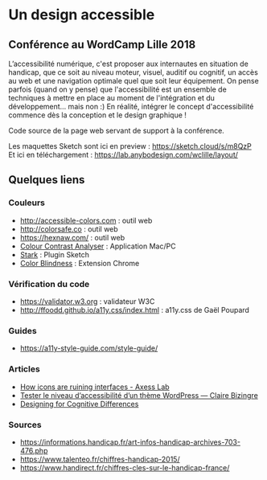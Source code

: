 # Un design accessible

## Conférence au WordCamp Lille 2018

L’accessibilité numérique, c'est proposer aux internautes en situation de handicap, que ce soit au niveau moteur, visuel, auditif ou cognitif, un accès au web et une navigation optimale quel que soit leur équipement. On pense parfois (quand on y pense) que l'accessibilité est un ensemble de techniques à mettre en place au moment de l'intégration et du développement… mais non :)
En réalité, intégrer le concept d'accessibilité commence dès la conception et le design graphique !

Code source de la page web servant de support à la conférence.

Les maquettes Sketch sont ici en preview : <https://sketch.cloud/s/m8QzP>\
Et ici en téléchargement : <https://lab.anybodesign.com/wclille/layout/>

## Quelques liens

### Couleurs
* <http://accessible-colors.com> : outil web
* <http://colorsafe.co> : outil web
* <https://hexnaw.com/> : outil web
* [Colour Contrast Analyser](https://developer.paciellogroup.com/resources/contrastanalyser/) : Application Mac/PC
* [Stark](http://www.getstark.co) : Plugin Sketch
* [Color Blindness](https://www.colour-blindness.org) : Extension Chrome

### Vérification du code
* <https://validator.w3.org> : validateur W3C
* <http://ffoodd.github.io/a11y.css/index.html> : a11y.css de Gaël Poupard

### Guides
* <https://a11y-style-guide.com/style-guide/>

### Articles
* [How icons are ruining interfaces - Axess Lab](https://axesslab.com/icons-ruining-interfaces/)
* [Tester le niveau d’accessibilité d’un thème WordPress — Claire Bizingre](http://www.accesbilis.fr/tester-le-niveau-daccessibilite-dun-theme-wordpress/)
* [Designing for Cognitive Differences](https://alistapart.com/article/designing-for-cognitive-differences)

### Sources
* <https://informations.handicap.fr/art-infos-handicap-archives-703-476.php>
* <https://www.talenteo.fr/chiffres-handicap-2015/>
* <https://www.handirect.fr/chiffres-cles-sur-le-handicap-france/>